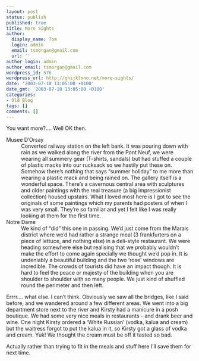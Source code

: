 ```yaml
---
layout: post
status: publish
published: true
title: More Sights
author:
  display_name: Tom
  login: admin
  email: tsmorgan@gmail.com
  url: ''
author_login: admin
author_email: tsmorgan@gmail.com
wordpress_id: 576
wordpress_url: http://ghijklmno.net/more-sights/
date: '2003-07-18 13:05:00 +0100'
date_gmt: '2003-07-18 13:05:00 +0100'
categories:
- Old Blog
tags: []
comments: []
---
```

<p>You want more?.... Well OK then.</p>

<dl>
<dt>Musee D&#8217;Orsay</dt>
<dd>Converted railway station on the left bank. It was pouring down with rain as we walked along the river from the Pont Neuf, we were wearing all summery gear (T-shirts, sandals) but had stuffed a couple of plastic macks into our rucksack so we hastily put these on. Somehow there&#8217;s nothing that says &#8220;summer holiday&#8221; to me more than wearing a plastic mack and being rained on. The gallery itself is a wonderful  space. There&#8217;s a cavernous central area with sculptures and older paintings with the real treasure (a big impressionist collection) housed upstairs. What I loved most here is I got to see the originals of some paintings which my parents had posters of when I was very small. They&#8217;re so familiar and yet I felt like I was really looking at them for the first time.</dd>
<dt>Notre Dame</dt>
<dd>We kind of &#8220;did&#8221; this one in passing. We&#8217;d just come from the Marais district where we&#8217;d had rather a strange meal (3 frankfurters on a piece of lettuce, and nothing else) in a deli-style restaurant. We were heading somewhere else but realising that we probably wouldn&#8217;t make the effort to come again specially we thought we&#8217;d pop in. It is undeniably a beautiful building and the two &#8216;rose&#8217; windows are incredible. The crowds of tourists did have an impact though. It is hard to feel the peace or majesty of the building when you are shoulder to shoulder with so many people. We just kind of shuffled round the perimeter and then left.</dd>
</dl>
<p class="firstpar">Errrr.... what else. I can&#8217;t think. Obviously we saw all the bridges, like I said before, and we wandered around a few different areas. We went into a big department store next to the river and Kirsty had a manicure in a posh boutique. We had some very nice meals in restaurants - and drank beer and wine. One night Kirsty ordered a &#8216;White Russian&#8217; (vodka, kalua and cream) but the waitress forgot to put the kalua in it, so Kirsty got a glass of vodka and cream. Yuk! We thought the cream must be off it tasted so bad.</p>

<p class="firstpar">Actually rather than trying to fit in the meals and stuff here I&#8217;ll save them for next time.</p>

